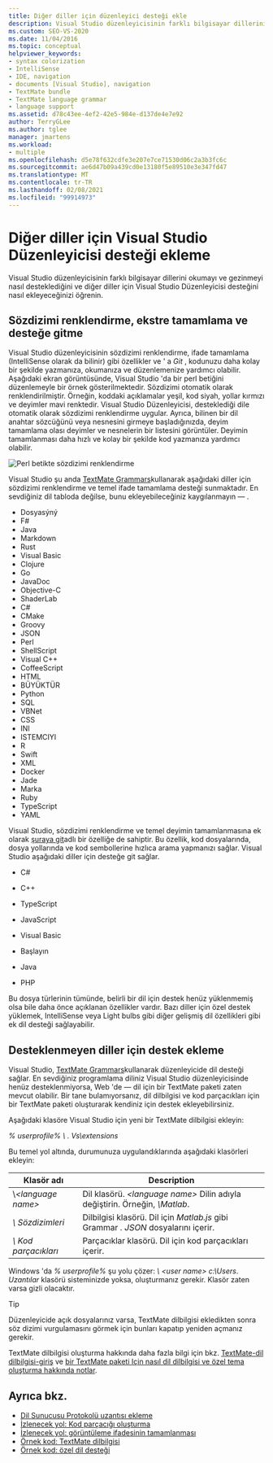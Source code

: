 ```yaml
---
title: Diğer diller için düzenleyici desteği ekle
description: Visual Studio düzenleyicisinin farklı bilgisayar dillerini okumayı ve gezinmeyi nasıl desteklediğini ve diğer diller için nasıl destek ekleyebileceğinizi öğrenin.
ms.custom: SEO-VS-2020
ms.date: 11/04/2016
ms.topic: conceptual
helpviewer_keywords:
- syntax colorization
- IntelliSense
- IDE, navigation
- documents [Visual Studio], navigation
- TextMate bundle
- TextMate language grammar
- language support
ms.assetid: d78c43ee-4ef2-42e5-984e-d137de4e7e92
author: TerryGLee
ms.author: tglee
manager: jmartens
ms.workload:
- multiple
ms.openlocfilehash: d5e78f632cdfe3e207e7ce71530d06c2a3b3fc6c
ms.sourcegitcommit: ae6d47b09a439cd0e13180f5e89510e3e347fd47
ms.translationtype: MT
ms.contentlocale: tr-TR
ms.lasthandoff: 02/08/2021
ms.locfileid: "99914973"
---
```

# <a name="add-visual-studio-editor-support-for-other-languages"></a>Diğer diller için Visual Studio Düzenleyicisi desteği ekleme

Visual Studio düzenleyicisinin farklı bilgisayar dillerini okumayı ve gezinmeyi nasıl desteklediğini ve diğer diller için Visual Studio Düzenleyicisi desteğini nasıl ekleyeceğinizi öğrenin.

## <a name="syntax-colorization-statement-completion-and-navigate-to-support"></a>Sözdizimi renklendirme, ekstre tamamlama ve desteğe gitme

Visual Studio düzenleyicisinin sözdizimi renklendirme, ifade tamamlama (IntelliSense olarak da bilinir) gibi özellikler ve ' a _Git_ , kodunuzu daha kolay bir şekilde yazmanıza, okumanıza ve düzenlemenize yardımcı olabilir. Aşağıdaki ekran görüntüsünde, Visual Studio 'da bir perl betiğini düzenlemeyle bir örnek gösterilmektedir. Sözdizimi otomatik olarak renklendirilmiştir. Örneğin, koddaki açıklamalar yeşil, kod siyah, yollar kırmızı ve deyimler mavi renktedir. Visual Studio Düzenleyicisi, desteklediği dile otomatik olarak sözdizimi renklendirme uygular. Ayrıca, bilinen bir dil anahtar sözcüğünü veya nesnesini girmeye başladığınızda, deyim tamamlama olası deyimler ve nesnelerin bir listesini görüntüler. Deyimin tamamlanması daha hızlı ve kolay bir şekilde kod yazmanıza yardımcı olabilir.

![Perl betikte sözdizimi renklendirme](../ide/media/vside_perledit.png)

Visual Studio şu anda [TextMate Grammars](https://manual.macromates.com/en/language_grammars)kullanarak aşağıdaki diller için sözdizimi renklendirme ve temel ifade tamamlama desteği sunmaktadır. En sevdiğiniz dil tabloda değilse, bunu ekleyebileceğiniz kaygılanmayın &mdash; .


- Dosyasýný
- F#
- Java
- Markdown
- Rust
- Visual Basic
- Clojure
- Go
- JavaDoc
- Objective-C
- ShaderLab
- C#
- CMake
- Groovy
- JSON
- Perl
- ShellScript
- Visual C++
- CoffeeScript
- HTML
- BÜYÜKTÜR
- Python
- SQL
- VBNet
- CSS
- INI
- ISTEMCIYI
- R
- Swift
- XML
- Docker
- Jade
- Marka
- Ruby
- TypeScript
- YAML

Visual Studio, sözdizimi renklendirme ve temel deyimin tamamlanmasına ek olarak [şuraya git](/archive/blogs/benwilli/visual-studio-tip-3-use-navigate-to)adlı bir özelliğe de sahiptir. Bu özellik, kod dosyalarında, dosya yollarında ve kod sembollerine hızlıca arama yapmanızı sağlar. Visual Studio aşağıdaki diller için desteğe git sağlar.

- C#

- C++

- TypeScript

- JavaScript

- Visual Basic

- Başlayın

- Java

- PHP

Bu dosya türlerinin tümünde, belirli bir dil için destek henüz yüklenmemiş olsa bile daha önce açıklanan özellikler vardır. Bazı diller için özel destek yüklemek, IntelliSense veya Light bulbs gibi diğer gelişmiş dil özellikleri gibi ek dil desteği sağlayabilir.

## <a name="add-support-for-non-supported-languages"></a>Desteklenmeyen diller için destek ekleme

Visual Studio, [TextMate Grammars](https://manual.macromates.com/en/language_grammars)kullanarak düzenleyicide dil desteği sağlar. En sevdiğiniz programlama diliniz Visual Studio düzenleyicisinde henüz desteklenmiyorsa, Web 'de &mdash; dil için bir TextMate paketi zaten mevcut olabilir. Bir tane bulamıyorsanız, dil dilbilgisi ve kod parçacıkları için bir TextMate paketi oluşturarak kendiniz için destek ekleyebilirsiniz.

Aşağıdaki klasöre Visual Studio için yeni bir TextMate dilbilgisi ekleyin:

*% userprofile% \\ . Vs\extensions*

Bu temel yol altında, durumunuza uygulandıklarında aşağıdaki klasörleri ekleyin:

|Klasör adı|Description|
|-----------------|-----------------|
|\\*\<language name>*|Dil klasörü. *\<language name>* Dilin adıyla değiştirin. Örneğin, *\Matlab*.|
|*\ Sözdizimleri*|Dilbilgisi klasörü. Dil için *Matlab.js* gibi Grammar *. JSON* dosyalarını içerir.|
|*\ Kod parçacıkları*|Parçacıklar klasörü. Dil için kod parçacıkları içerir.|

Windows 'da *% userprofile%* şu yolu çözer: *\\ \<user name> c:\Users*. *Uzantılar* klasörü sisteminizde yoksa, oluşturmanız gerekir. Klasör zaten varsa gizli olacaktır.

> [!TIP]
> Düzenleyicide açık dosyalarınız varsa, TextMate dilbilgisi ekledikten sonra söz dizimi vurgulamasını görmek için bunları kapatıp yeniden açmanız gerekir.

TextMate dilbilgisi oluşturma hakkında daha fazla bilgi için bkz. [TextMate-dil dilbilgisi-giriş](https://developmentality.wordpress.com/2011/02/08/textmate-introduction-to-language-grammars/) ve [bir TextMate paketi Için nasıl dil dilbilgisi ve özel tema oluşturma hakkında notlar](https://benparizek.com/notebook/notes-on-how-to-create-a-language-grammar-and-custom-theme-for-a-textmate-bundle).

## <a name="see-also"></a>Ayrıca bkz.

- [Dil Sunucusu Protokolü uzantısı ekleme](../extensibility/adding-an-lsp-extension.md)
- [İzlenecek yol: Kod parçacığı oluşturma](../ide/walkthrough-creating-a-code-snippet.md)
- [İzlenecek yol: görüntüleme ifadesinin tamamlanması](../extensibility/walkthrough-displaying-statement-completion.md)
- [Örnek kod: TextMate dilbilgisi](https://github.com/microsoft/VSSDK-Extensibility-Samples/tree/master/TextmateGrammar)
- [Örnek kod: özel dil desteği](https://github.com/microsoft/VSSDK-Extensibility-Samples/tree/master/Ook_Language_Integration)
